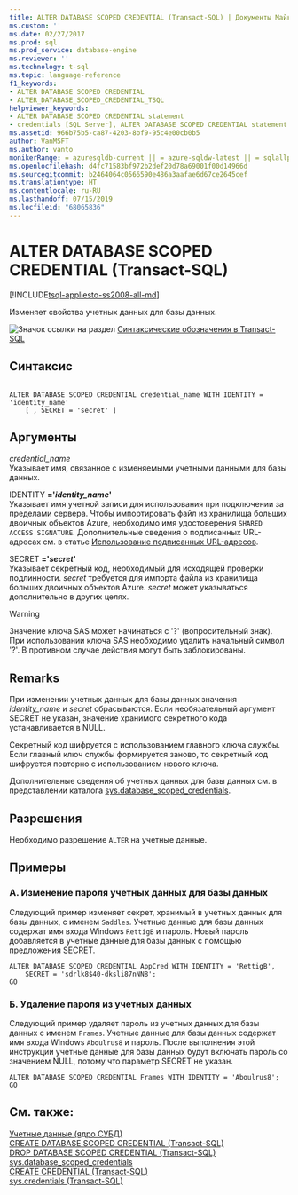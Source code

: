 ```yaml
---
title: ALTER DATABASE SCOPED CREDENTIAL (Transact-SQL) | Документы Майкрософт
ms.custom: ''
ms.date: 02/27/2017
ms.prod: sql
ms.prod_service: database-engine
ms.reviewer: ''
ms.technology: t-sql
ms.topic: language-reference
f1_keywords:
- ALTER DATABASE SCOPED CREDENTIAL
- ALTER_DATABASE_SCOPED_CREDENTIAL_TSQL
helpviewer_keywords:
- ALTER DATABASE SCOPED CREDENTIAL statement
- credentials [SQL Server], ALTER DATABASE SCOPED CREDENTIAL statement
ms.assetid: 966b75b5-ca87-4203-8bf9-95c4e00cb0b5
author: VanMSFT
ms.author: vanto
monikerRange: = azuresqldb-current || = azure-sqldw-latest || = sqlallproducts-allversions
ms.openlocfilehash: d4fc71583bf972b2def20d78a69001f00d14966d
ms.sourcegitcommit: b2464064c0566590e486a3aafae6d67ce2645cef
ms.translationtype: HT
ms.contentlocale: ru-RU
ms.lasthandoff: 07/15/2019
ms.locfileid: "68065836"
---
```

# <a name="alter-database-scoped-credential-transact-sql"></a>ALTER DATABASE SCOPED CREDENTIAL (Transact-SQL)
[!INCLUDE[tsql-appliesto-ss2008-all-md](../../includes/tsql-appliesto-ss2008-all-md.md)]

  Изменяет свойства учетных данных для базы данных.  
  
 ![Значок ссылки на раздел](../../database-engine/configure-windows/media/topic-link.gif "Значок ссылки на раздел") [Синтаксические обозначения в Transact-SQL](../../t-sql/language-elements/transact-sql-syntax-conventions-transact-sql.md)  
  
## <a name="syntax"></a>Синтаксис  
  
```  
  
ALTER DATABASE SCOPED CREDENTIAL credential_name WITH IDENTITY = 'identity_name'  
    [ , SECRET = 'secret' ]  
```  
  
## <a name="arguments"></a>Аргументы  
 *credential_name*  
 Указывает имя, связанное с изменяемыми учетными данными для базы данных.  
  
 IDENTITY **='***identity_name***'**  
 Указывает имя учетной записи для использования при подключении за пределами сервера. Чтобы импортировать файл из хранилища больших двоичных объектов Azure, необходимо имя удостоверения `SHARED ACCESS SIGNATURE`.  Дополнительные сведения о подписанных URL-адресах см. в статье [Использование подписанных URL-адресов](https://docs.microsoft.com/azure/storage/storage-dotnet-shared-access-signature-part-1).  
    
  
 SECRET **='***secret***'**  
 Указывает секретный код, необходимый для исходящей проверки подлинности. *secret* требуется для импорта файла из хранилища больших двоичных объектов Azure. *secret* может указываться дополнительно в других целях.   
> [!WARNING]
>  Значение ключа SAS может начинаться с '?' (вопросительный знак). При использовании ключа SAS необходимо удалить начальный символ '?'. В противном случае действия могут быть заблокированы.    
  
## <a name="remarks"></a>Remarks  
 При изменении учетных данных для базы данных значения *identity_name* и *secret* сбрасываются. Если необязательный аргумент SECRET не указан, значение хранимого секретного кода устанавливается в NULL.  
  
 Секретный код шифруется с использованием главного ключа службы. Если главный ключ службы формируется заново, то секретный код шифруется повторно с использованием нового ключа.  
  
 Дополнительные сведения об учетных данных для базы данных см. в представлении каталога [sys.database_scoped_credentials](../../relational-databases/system-catalog-views/sys-database-scoped-credentials-transact-sql.md).  
  
## <a name="permissions"></a>Разрешения  
 Необходимо разрешение `ALTER` на учетные данные.  
  
## <a name="examples"></a>Примеры  
  
### <a name="a-changing-the-password-of-a-database-scoped-credential"></a>A. Изменение пароля учетных данных для базы данных  
 Следующий пример изменяет секрет, хранимый в учетных данных для базы данных, с именем `Saddles`. Учетные данные для базы данных содержат имя входа Windows `RettigB` и пароль. Новый пароль добавляется в учетные данные для базы данных с помощью предложения SECRET.  
  
```  
ALTER DATABASE SCOPED CREDENTIAL AppCred WITH IDENTITY = 'RettigB',   
    SECRET = 'sdrlk8$40-dksli87nNN8';  
GO  
```  
  
### <a name="b-removing-the-password-from-a-credential"></a>Б. Удаление пароля из учетных данных  
 Следующий пример удаляет пароль из учетных данных для базы данных с именем `Frames`. Учетные данные для базы данных содержат имя входа Windows `Aboulrus8` и пароль. После выполнения этой инструкции учетные данные для базы данных будут включать пароль со значением NULL, потому что параметр SECRET не указан.  
  
```  
ALTER DATABASE SCOPED CREDENTIAL Frames WITH IDENTITY = 'Aboulrus8';  
GO  
```  
  
## <a name="see-also"></a>См. также:  
 [Учетные данные (ядро СУБД)](../../relational-databases/security/authentication-access/credentials-database-engine.md)   
 [CREATE DATABASE SCOPED CREDENTIAL (Transact-SQL)](../../t-sql/statements/create-database-scoped-credential-transact-sql.md)   
 [DROP DATABASE SCOPED CREDENTIAL (Transact-SQL)](../../t-sql/statements/drop-database-scoped-credential-transact-sql.md)   
 [sys.database_scoped_credentials](../../relational-databases/system-catalog-views/sys-database-scoped-credentials-transact-sql.md)   
 [CREATE CREDENTIAL (Transact-SQL)](../../t-sql/statements/create-credential-transact-sql.md)   
 [sys.credentials (Transact-SQL)](../../relational-databases/system-catalog-views/sys-credentials-transact-sql.md)  
  
  
